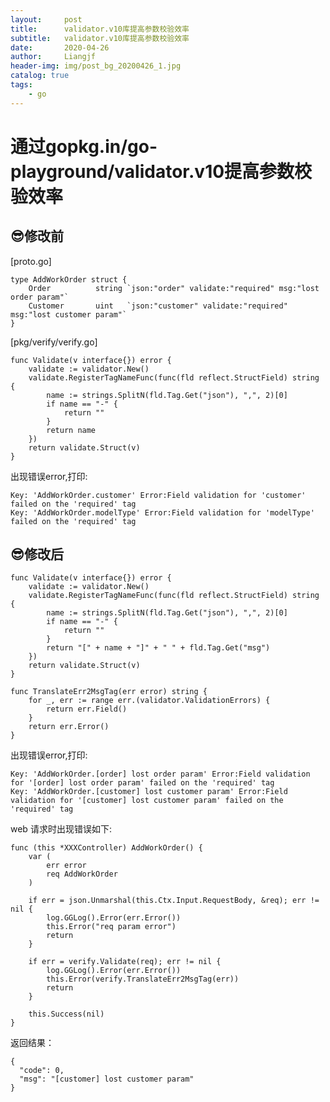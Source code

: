 ```yaml
---
layout:     post                  
title:      validator.v10库提高参数校验效率
subtitle:   validator.v10库提高参数校验效率
date:       2020-04-26
author:     Liangjf
header-img: img/post_bg_20200426_1.jpg
catalog: true                      
tags:                       
    - go
---
```


# 通过gopkg.in/go-playground/validator.v10提高参数校验效率

## 😎修改前

[proto.go]

    type AddWorkOrder struct {
        Order          string `json:"order" validate:"required" msg:"lost order param"`
        Customer       uint   `json:"customer" validate:"required" msg:"lost customer param"`
    }

[pkg/verify/verify.go]

    func Validate(v interface{}) error {
        validate := validator.New()
        validate.RegisterTagNameFunc(func(fld reflect.StructField) string {
            name := strings.SplitN(fld.Tag.Get("json"), ",", 2)[0]
            if name == "-" {
                return ""
            }
            return name
        })
        return validate.Struct(v)
    }


出现错误error,打印:

    Key: 'AddWorkOrder.customer' Error:Field validation for 'customer' failed on the 'required' tag
    Key: 'AddWorkOrder.modelType' Error:Field validation for 'modelType' failed on the 'required' tag



## 😎修改后

    func Validate(v interface{}) error {
        validate := validator.New()
        validate.RegisterTagNameFunc(func(fld reflect.StructField) string {
            name := strings.SplitN(fld.Tag.Get("json"), ",", 2)[0]
            if name == "-" {
                return ""
            }
            return "[" + name + "]" + " " + fld.Tag.Get("msg")
        })
        return validate.Struct(v)
    }

    func TranslateErr2MsgTag(err error) string {
        for _, err := range err.(validator.ValidationErrors) {
            return err.Field()
        }
        return err.Error()
    }

出现错误error,打印:

    Key: 'AddWorkOrder.[order] lost order param' Error:Field validation for '[order] lost order param' failed on the 'required' tag
    Key: 'AddWorkOrder.[customer] lost customer param' Error:Field validation for '[customer] lost customer param' failed on the 'required' tag



web 请求时出现错误如下:

    func (this *XXXController) AddWorkOrder() {
        var (
            err error
            req AddWorkOrder
        )

        if err = json.Unmarshal(this.Ctx.Input.RequestBody, &req); err != nil {
            log.GGLog().Error(err.Error())
            this.Error("req param error")
            return
        }

        if err = verify.Validate(req); err != nil {
            log.GGLog().Error(err.Error())
            this.Error(verify.TranslateErr2MsgTag(err))
            return
        }

        this.Success(nil)
    }


返回结果：

    {
      "code": 0,
      "msg": "[customer] lost customer param"
    }